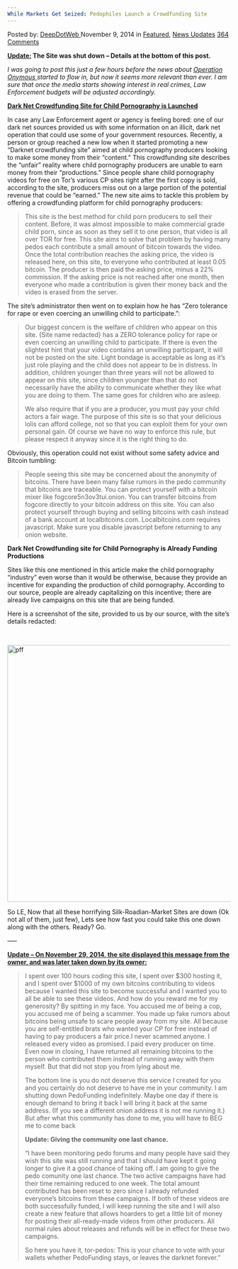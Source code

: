 ```yaml
---
While Markets Get Seized: Pedophiles Launch a Crowdfunding Site
---
```

<article class="post-listing post-7962 post type-post status-publish format-standard has-post-thumbnail hentry category-deepdot-news category-news-updates tag-crowdfunding tag-launch tag-markets tag-pedophiles tag-seized tag-site">
    <div class="post-inner">
    <p class="post-meta">
    <span>Posted by: <a href="https://www.deepdotweb.com/author/admin/" title="">DeepDotWeb </a></span>
    <span>November 9, 2014</span>
    <span>in <a href="https://www.deepdotweb.com/category/deepdot-news/" rel="category tag">Featured</a>, <a href="https://www.deepdotweb.com/category/news-updates/" rel="category tag">News Updates</a></span>
    <span><a href="https://www.deepdotweb.com/2014/11/09/as-drug-markets-are-seized-pedophiles-launch-a-crowdfunding-site/#comments">364 Comments</a></span>
    </p>
    <div class="clear"></div>
    <div class="entry">
    <p><span style="text-decoration: underline;"><strong>Update:</strong></span><strong> The </strong><strong>Site was shut down &#8211; Details at the bottom of this post.</strong><span style="text-decoration: underline;"><strong><br />
    </strong></span></p>
    <p><em>I was going to post this just a few hours before the news about </em><a href="http://www.deepdotweb.com/tag/operation-onymous/"><em>O</em><em>peration Onymous </em></a><em>started to flow in, but now it seems more relevant than ever. I am sure that once the media starts showing interest in real crimes, Law Enforcement budgets will be adjusted accordingly.</em></p>
    <p><strong><span style="text-decoration: underline;">Dark Net Crowdfunding Site for Child Pornography is Launched</span><br />
    </strong></p>
    <p>In case any Law Enforcement agent or agency is feeling bored: one of our dark net sources provided us with some information on an illicit, dark net operation that could use some of your government resources. Recently, a person or group reached a new low when it started promoting a new “Darknet crowdfunding site” aimed at child pornography producers looking to make some money from their “content.” This crowdfunding site describes the “unfair” reality where child pornography producers are unable to earn money from their “productions.” Since people share child pornography videos for free on Tor’s various CP sites right after the first copy is sold, according to the site, producers miss out on a large portion of the potential revenue that could be “earned.” The new site aims to tackle this problem by offering a crowdfunding platform for child pornography producers:</p>
    <blockquote><p>This site is the best method for child porn producers to sell their content. Before, it was almost impossible to make commercial grade child porn, since as soon as they sell it to one person, that video is all over TOR for free. This site aims to solve that problem by having many pedos each contribute a small amount of bitcoin towards the video. Once the total contribution reaches the asking price, the video is released here, on this site, to everyone who contributed at least 0.05 bitcoin. The producer is then paid the asking price, minus a 22% commission. If the asking price is not reached after one month, then everyone who made a contribution is given their money back and the video is erased from the server.</p></blockquote>
    <p>The site&#8217;s administrator then went on to explain how he has “Zero tolerance for rape or even coercing an unwilling child to participate.”:</p>
    <blockquote><p>Our biggest concern is the welfare of children who appear on this site. {Site name redacted} has a ZERO tolerance policy for rape or even coercing an unwilling child to participate. If there is even the slightest hint that your video contains an unwilling participant, it will not be posted on the site. Light bondage is acceptable as long as it&#8217;s just role playing and the child does not appear to be in distress. In addition, children younger than three years will not be allowed to appear on this site, since children younger than that do not necessarily have the ability to communicate whether they like what you are doing to them. The same goes for children who are asleep.</p>
    <p>We also require that if you are a producer, you must pay your child actors a fair wage. The purpose of this site is so that your delicious lolis can afford college, not so that you can exploit them for your own personal gain. Of course we have no way to enforce this rule, but please respect it anyway since it is the right thing to do.</p></blockquote>
    <p>Obviously, this operation could not exist without some safety advice and Bitcoin tumbling:</p>
    <blockquote><p>People seeing this site may be concerned about the anonymity of bitcoins. There have been many false rumors in the pedo community that bitcoins are traceable. You can protect yourself with a bitcoin mixer like fogcore5n3ov3tui.onion. You can transfer bitcoins from fogcore directly to your bitcoin address on this site. You can also protect yourself through buying and selling bitcoins with cash instead of a bank account at localbitcoins.com. Localbitcoins.com requires javascript. Make sure you disable javascript before returning to any onion website.</p></blockquote>
    <p><strong>Dark Net Crowdfunding site for Child Pornography is Already Funding Productions</strong></p>
    <p>Sites like this one mentioned in this article make the child pornography “industry” even worse than it would be otherwise, because they provide an incentive for expanding the production of child pornography. According to our source, people are already capitalizing on this incentive; there are already live campaigns on this site that are being funded.</p>
    <p>Here is a screenshot of the site, provided to us by our source, with the site&#8217;s details redacted:</p>
    <p>&nbsp;</p>
    <p><a href="http://www.deepdotweb.com/wp-content/uploads/2014/11/pff1.png"><img class="aligncenter  wp-image-8119" src="https://www.deepdotweb.com/wp-content/uploads/2014/11/pff1.png" alt="pff" width="804" height="578" srcset="https://www.deepdotweb.com/wp-content/uploads/2014/11/pff1.png 1185w, https://www.deepdotweb.com/wp-content/uploads/2014/11/pff1-300x216.png 300w, https://www.deepdotweb.com/wp-content/uploads/2014/11/pff1-1024x736.png 1024w" sizes="(max-width: 804px) 100vw, 804px" /></a></p>
    <p>So LE, Now that all these horrifying Silk-Roadian-Market Sites are down (Ok not all of them, just few), Lets see how fast you could take this one down along with the others. Ready? Go.</p>
    <p>&#8212;&#8211;</p>
    <p><span style="text-decoration: underline;"><strong>Update &#8211; On November 29, 2014, the site displayed this message from the owner, and was later taken down by its owner:</strong></span></p>
    <blockquote><p>I spent over 100 hours coding this site, I spent over $300 hosting it, and I spent over $1000 of my own bitcoins contributing to videos because I wanted this site to become successful and I wanted you to all be able to see these videos. And how do you reward me for my generosity? By spitting in my face. You accused me of being a cop, you accused me of being a scammer. You made up fake rumors about bitcoins being unsafe to scare people away from my site. All because you are self-entitled brats who wanted your CP for free instead of having to pay producers a fair price.I never scammed anyone. I released every video as promised. I paid every producer on time. Even now in closing, I have returned all remaining bitcoins to the person who contributed them instead of running away with them myself. But that did not stop you from lying about me.</p>
    <p>The bottom line is you do not deserve this service I created for you and you certainly do not deserve to have me in your community. I am shutting down PedoFunding indefinitely. Maybe one day if there is enough demand to bring it back I will bring it back at the same address. (If you see a different onion address it is not me running it.) But after what this community has done to me, you will have to BEG me to come back</p>
    <p><b>Update: Giving the community one last chance.</b></p>
    <p>&#8220;I have been monitoring pedo forums and many people have said they wish this site was still running and that I should have kept it going longer to give it a good chance of taking off. I am going to give the pedo comunity one last chance. The two active campaigns have had their time remaining reduced to one week. The total amount contributed has been reset to zero since I already refunded everyone&#8217;s bitcoins from these campaigns. If both of these videos are both successfully funded, I will keep running the site and I will also create a new feature that allows hoarders to get a little bit of money for posting their all-ready-made videos from other producers. All normal rules about releases and refunds will be in effect for these two campaigns.</p>
    <p>So here you have it, tor-pedos: This is your chance to vote with your wallets whether PedoFunding stays, or leaves the darknet forever.&#8221;</p></blockquote>
    </div>
    <span style="display:none"><a href="https://www.deepdotweb.com/tag/crowdfunding/" rel="tag">crowdfunding</a> <a href="https://www.deepdotweb.com/tag/launch/" rel="tag">launch</a> <a href="https://www.deepdotweb.com/tag/markets/" rel="tag">markets</a> <a href="https://www.deepdotweb.com/tag/pedophiles/" rel="tag">pedophiles</a> <a href="https://www.deepdotweb.com/tag/seized/" rel="tag">seized</a> <a href="https://www.deepdotweb.com/tag/site/" rel="tag">site</a></span> <span style="display:none" class="updated">2014-11-09</span>
    <div style="display:none" class="vcard author" itemprop="author" itemscope itemtype="http://schema.org/Person"><strong class="fn" itemprop="name"><a href="https://www.deepdotweb.com/author/admin/" title="Posts by DeepDotWeb" rel="author">DeepDotWeb</a></strong></div>
    </div>
</article>

